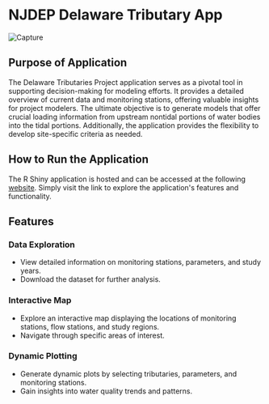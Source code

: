 # NJDEP Delaware Tributary App
![Capture](https://user-images.githubusercontent.com/36116239/203406375-d1d7db67-b083-404d-8a84-1898794d5216.PNG)

## Purpose of Application
The Delaware Tributaries Project application serves as a pivotal tool in supporting decision-making for modeling efforts. It provides a detailed overview of current data and monitoring stations, offering valuable insights for project modelers. The ultimate objective is to generate models that offer crucial loading information from upstream nontidal portions of water bodies into the tidal portions. Additionally, the application provides the flexibility to develop site-specific criteria as needed.
## How to Run the Application

The R Shiny application is hosted and can be accessed at the following [website](https://kzolea.shinyapps.io/Delaware_Tribs_App/). Simply visit the link to explore the application's features and functionality.

## Features
### Data Exploration
- View detailed information on monitoring stations, parameters, and study years.
- Download the dataset for further analysis.

### Interactive Map
- Explore an interactive map displaying the locations of monitoring stations, flow stations, and study regions.
- Navigate through specific areas of interest.

### Dynamic Plotting
- Generate dynamic plots by selecting tributaries, parameters, and monitoring stations.
- Gain insights into water quality trends and patterns.

